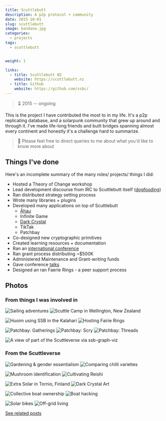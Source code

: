 ```yaml
---
title: Scuttlebutt
description: A p2p protocol + community
date: 2015-10-01
slug: scuttlebutt
image: bandana.jpg
categories:
  - projects
tags:
  - scuttlebutt


weight: 1

links:
  - title: Scuttlebutt NZ
    website: https://scuttlebutt.nz
  - title: Github
    website: https://github.com/ssbc/
---
```


> ⏳ 2015 -- ongoing <br />

This is the project I have contributed the most to in my life. It's a p2p
replicating database, and a solarpunk community that grew up around and through
it. I've made life-long friends and built bridges spanning almost every
continent and honestly it's a challenge hard to summarize.

> :construction: Please feel free to direct queries to me about what you'd like
> to know more about

## Things I've done

Here's an incomplete summary of the many roles/ projects/ things I did:

- Hosted a Theory of Change workshop
- Lead development discourse from IRC to Scuttlebutt itself ([dogfooding](https://en.wikipedia.org/wiki/Eating_your_own_dog_food))
- Ran distributed strategy setting process
- Wrote many libraries + plugins
- Developed many applications on top of Scuttlebutt
    - [Āhau](/p/ahau)
    - Infinite Game
    - [Dark Crystal](/p/dark-crystal)
    - TikTak
    - Patchbay
- Co-designed new cryptographic primitives
- Created learning resources + documentation
- Ran an [international conference](https://one.camp.scuttlebutt.nz/)
- Ran grant process distributing ~$500K
- Administered Maintenance and Grant-writing funds
- Gave conference [talks](/categories/talks/)
- Designed an ran Faerie Rings - a peer support process

## Photos

### From things I was involved in

![Sailing adventures](mix-dominic.jpeg)
![Scuttle Camp in Wellington, New Zealand](scuttle-camp.jpeg)

![Huoim using SSB in the Kalahari](huoim-kalahari.jpeg)
![Hosting Fairie Rings](faerie-ring-blueberry.jpeg)

![Patchbay: Gatherings](patchbay-cal.jpeg)
![Patchbay: Scry](patchbay-scry.jpeg)
![Patchbay: Threads](patchbay-thread.jpeg)

![A view of part of the Scuttleverse via ssb-graph-viz](ssb-graph-viz.png)

### From the Scuttleverse

![Gardening & gender essentialism](bob-greenhouse.jpeg)
![Comparing chilli varieties](bob-chillis.jpeg)

![Mushroom identification](mycology-rich.jpeg)
![Cultivating Reishi](mycology-lions-mane.jpeg)

![Extra Solar in Tornio, Finland](extra-solar.jpeg)
![Dark Crystal Art](dark-crystal-art.jpeg)

![Collective boat ownership](boat-alchemist.png)
![Boat hacking](dominic-bosun.jpeg)

![Solar bikes](solar-bike.jpeg)
![Off-grid living](solar-substack.jpeg)


[See related posts](/tags/scuttlebutt)
